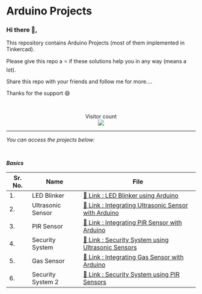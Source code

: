 <h1> Arduino Projects </h1>

### Hi there 👋,
<p> This repository contains Arduino Projects (most of them implemented in Tinkercad). </p>
<p> Please give this repo a ⭐ if these solutions help you in any way (means a lot). </p>
<p> Share this repo with your friends and follow me for more.... </p>
<p> Thanks for the support 😄 </p>
<br>
<p align="center"> 
  Visitor count<br>
  <img src="https://profile-counter.glitch.me/Arduino_Projects/count.svg" />
</p>

<hr>

_You can access the projects below:_

<br>

***Basics***

| Sr. No. | Name | File |
|------|------|------|
|1.|LED Blinker|[🔗 Link : LED Blinker using Arduino](https://github.com/HimeshKohad/Arduino_Projects/blob/main/Basics/LED_Blinker/LED_Blinker.md)|
|2.|Ultrasonic Sensor|[🔗 Link : Integrating Ultrasonic Sensor with Arduino](https://github.com/HimeshKohad/Arduino_Projects/blob/main/Basics/Integrating%20Ultrasonic%20Sensor/Ultrasonic_Sensor.md)|
|3.|PIR Sensor|[🔗 Link : Integrating PIR Sensor with Arduino](https://github.com/HimeshKohad/Arduino_Projects/blob/main/Basics/Integrating%20PIR%20Sensor/PIR%20(Motion%20Sensor).md)|
|4.|Security System|[🔗 Link : Security System using Ultrasonic Sensors](https://github.com/HimeshKohad/Arduino_Projects/blob/main/Basics/Security%20System%20using%20Ultrasonic%20Sensors/Basic%20-%20Security%20System.md)|
|5.|Gas Sensor|[🔗 Link : Integrating Gas Sensor with Arduino](https://github.com/HimeshKohad/Arduino_Projects/blob/main/Basics/Integrating%20Gas%20Sensor/Gas%20Sensor.md)|
|6.|Security System 2|[🔗 Link : Security System using PIR Sensors](https://github.com/HimeshKohad/Arduino_Projects/blob/main/Basics/Security%20System%20using%20PIR%20sensor/Basic%20-%20Security%20System2.md)|
